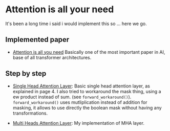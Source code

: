 # Attention is all your need

It's been a long time i said i would implement this so ... here we go.

## Implemented paper
- [Attention is all you need](https://arxiv.org/pdf/1706.03762) Basically one of the most important paper in AI, base of all transformer architectures.

## Step by step

- [Single Head Attention Layer]("./single_head_attention.py"): Basic single head attention layer, as explained in page 4. I also tried to workaround the mask thing, using a ew product instead of sum. (see `forward_workaround()`). `forward_workaround()` uses mutliplication instead of addition for masking, it allows to use directly the boolean mask without having any transformations.

- [Multi Heads Attention Layer]("./multi_head_attention.py"): My implementation of MHA layer.